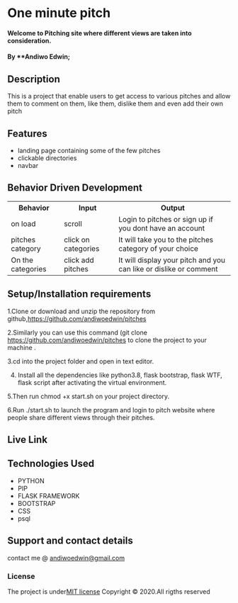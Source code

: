# One minute pitch
#### Welcome to Pitching site where different views are taken into consideration.
#### By **Andiwo Edwin;

## Description
This is a project that enable users to get access to various pitches and allow them to comment on them, like them, dislike them and even add their own pitch


## Features
* landing page containing some of the few pitches
* clickable directories
* navbar


## Behavior Driven Development
<table>
    <tr>
      <th>Behavior</th> 
      <th>Input</th> 
      <th>Output</th>   
    </tr>
    <tr>
        <td>on load</td>
        <td>scroll </td>
        <td>Login to pitches or sign up if you dont have an account</td>
    </tr> 
    <tr>
        <td>pitches category</td>
        <td>click on categories</td>
        <td>It will take you to the pitches category of your choice</td>
    </tr>
    <tr>
        <td>On the categories</td>
        <td>click add pitches</td>
        <td>It will display your pitch and you can like or dislike or comment</td>
    </tr>
   
       
</table>

## Setup/Installation requirements
1.Clone or download and unzip the repository from github,https://github.com/andiwoedwin/pitches

2.Similarly you can use this command (git clone https://github.com/andiwoedwin/pitches to clone the project to your machine .

3.cd into the project folder and open in text editor.

4. Install all the dependencies like python3.8, flask bootstrap, flask WTF, flask script after activating the virtual environment.

5.Then run chmod +x start.sh on your project directory.

6.Run  ./start.sh to launch the program and login to pitch website where people share different views through their pitches.

## Live Link


## Technologies Used
* PYTHON
* PIP
* FLASK FRAMEWORK
* BOOTSTRAP
* CSS
* psql
## Support and contact details
contact me @ andiwoedwin@gmail.com
### License
The project is under[MIT license](/blob/master/LICENSE)
Copyright &copy; 2020.All rigths reserved